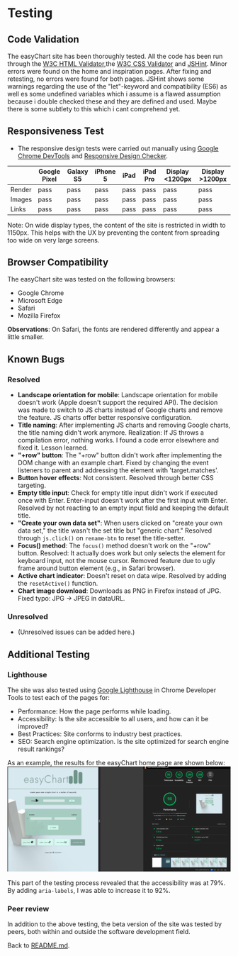 # Testing
## Code Validation
The easyChart site has been thoroughly tested. All the code has been run through the [W3C HTML Validator](https://validator.w3.org/),the [W3C CSS Validator](https://jigsaw.w3.org/css-validator/) and [JSHint](https://jshint.com/). Minor errors were found on the home and inspiration pages. After fixing and retesting, no errors were found for both pages.
JSHint shows some warnings regarding the use of the "let"-keyword and compatibility (ES6) as well es some undefined variables which i assume is a flawed assumption because i double checked these and they are defined and used. Maybe there is some subtlety to this which i cant comprehend yet.

## Responsiveness Test
* The responsive design tests were carried out manually using [Google Chrome DevTools](https://developer.chrome.com/docs/devtools/) and [Responsive Design Checker](https://www.responsivedesignchecker.com/).

|        | Google Pixel | Galaxy S5 | iPhone 5 | iPad | iPad Pro | Display <1200px | Display >1200px |
|--------|--------------|-----------|----------|------|----------|-----------------|-----------------|
| Render | pass         | pass      | pass     | pass | pass     | pass            | pass            |
| Images | pass         | pass      | pass     | pass | pass     | pass            | pass            |
| Links  | pass         | pass      | pass     | pass | pass     | pass            | pass            |

Note: On wide display types, the content of the site is restricted in width to 1150px. This helps with the UX by preventing the content from spreading too wide on very large screens.

## Browser Compatibility
The easyChart site was tested on the following browsers:

* Google Chrome
* Microsoft Edge
* Safari
* Mozilla Firefox

**Observations**: On Safari, the fonts are rendered differently and appear a little smaller.

## Known Bugs
### Resolved
* **Landscape orientation for mobile**: Landscape orientation for mobile doesn't work (Apple doesn't support the required API). The decision was made to switch to JS charts instead of Google charts and remove the feature. JS charts offer better responsive configuration.
* **Title naming**: After implementing JS charts and removing Google charts, the title naming didn't work anymore. Realization: If JS throws a compilation error, nothing works. I found a code error elsewhere and fixed it. Lesson learned.
* **"+row" button**: The "+row" button didn't work after implementing the DOM change with an example chart. Fixed by changing the event listeners to parent and addressing the element with 'target.matches'.
* **Button hover effects**: Not consistent. Resolved through better CSS targeting.
* **Empty title input**: Check for empty title input didn't work if executed once with Enter. Enter-input doesn't work after the first input with Enter. Resolved by not reacting to an empty input field and keeping the default title.
* **"Create your own data set"**: When users clicked on "create your own data set," the title wasn't the set title but "generic chart." Resolved through `js.click()` on `rename-btn` to reset the title-setter.
* **Focus() method**: The `focus()` method doesn't work on the "+row" button. Resolved: It actually does work but only selects the element for keyboard input, not the mouse cursor. Removed feature due to ugly frame around button element (e.g., in Safari browser).
* **Active chart indicator**: Doesn't reset on data wipe. Resolved by adding the `resetActive()` function.
* **Chart image download**: Downloads as PNG in Firefox instead of JPG. Fixed typo: JPG -> JPEG in dataURL.

### Unresolved
* (Unresolved issues can be added here.)

## Additional Testing
### Lighthouse
The site was also tested using [Google Lighthouse](https://developers.google.com/web/tools/lighthouse) in Chrome Developer Tools to test each of the pages for:
* Performance: How the page performs while loading.
* Accessibility: Is the site accessible to all users, and how can it be improved?
* Best Practices: Site conforms to industry best practices.
* SEO: Search engine optimization. Is the site optimized for search engine result rankings?

As an example, the results for the easyChart home page are shown below:
![Lighthouse test results](assets/readme-images/easyChartlighthouse.png)

This part of the testing process revealed that the accessibility was at 79%. By adding `aria-labels`, I was able to increase it to 92%.

### Peer review
In addition to the above testing, the beta version of the site was tested by peers, both within and outside the software development field.

Back to [README.md](./README.md#contents).
